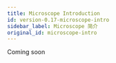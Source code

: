 ```yaml
---
title: Microscope Introduction
id: version-0.17-microscope-intro
sidebar_label: Microscope 简介
original_id: microscope-intro
---
```


Coming soon